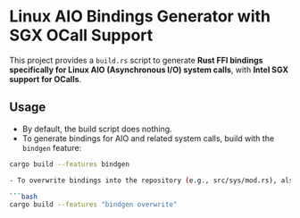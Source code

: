 # Linux AIO Bindings Generator with SGX OCall Support

This project provides a `build.rs` script to generate **Rust FFI bindings specifically for Linux AIO (Asynchronous I/O) system calls**, with **Intel SGX support for OCalls**.

## Usage

- By default, the build script does nothing.
- To generate bindings for AIO and related system calls, build with the `bindgen` feature:

```bash
cargo build --features bindgen

- To overwrite bindings into the repository (e.g., src/sys/mod.rs), also enable the overwrite feature:

```bash
cargo build --features "bindgen overwrite"

